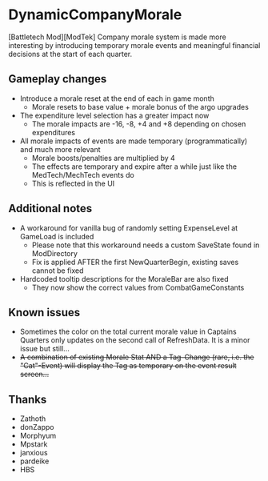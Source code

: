 # DynamicCompanyMorale

[Battletech Mod][ModTek] Company morale system is made more interesting by introducing temporary morale events and meaningful financial decisions at the start of each quarter.

## Gameplay changes
* Introduce a morale reset at the end of each in game month
  * Morale resets to base value + morale bonus of the argo upgrades
* The expenditure level selection has a greater impact now
  * The morale impacts are -16, -8, +4 and +8 depending on chosen expenditures
* All morale impacts of events are made temporary (programmatically) and much more relevant
  * Morale boosts/penalties are multiplied by 4
  * The effects are temporary and expire after a while just like the MedTech/MechTech events do
  * This is reflected in the UI

## Additional notes
* A workaround for vanilla bug of randomly setting ExpenseLevel at GameLoad is included
  * Please note that this workaround needs a custom SaveState found in ModDirectory
  * Fix is applied AFTER the first NewQuarterBegin, existing saves cannot be fixed
* Hardcoded tooltip descriptions for the MoraleBar are also fixed
  * They now show the correct values from CombatGameConstants

## Known issues
* Sometimes the color on the total current morale value in Captains Quarters only updates on the second call of RefreshData. It is a minor issue but still...
* ~~A combination of existing Morale Stat AND a Tag-Change (rare, i.e. the "Cat"-Event) will display the Tag as temporary on the event result screen...~~

## Thanks
* Zathoth
* donZappo
* Morphyum
* Mpstark
* janxious
* pardeike
* HBS